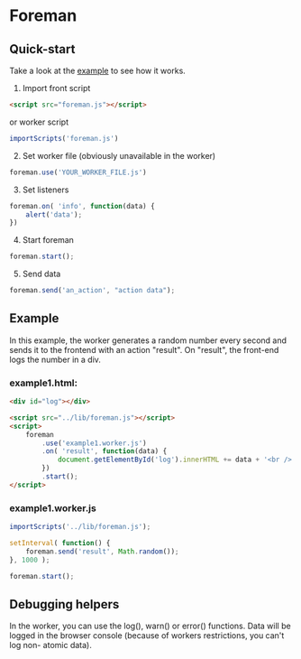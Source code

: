 Foreman
=======

Quick-start
----------------

Take a look at the [example](#example) to see how it works.

1. Import front script
```html
<script src="foreman.js"></script>
```
or worker script
```javascript
importScripts('foreman.js')
```
   
2. Set worker file (obviously unavailable in the worker)
```javascript
foreman.use('YOUR_WORKER_FILE.js')
```
3. Set listeners
```javascript
foreman.on( 'info', function(data) {
    alert('data');
})
```
4. Start foreman
```javascript
foreman.start();
```
5. Send data
```javascript
foreman.send('an_action', "action data");
```

Example
--------------------

In this example, the worker generates a random number every second and sends it to the frontend with an action "result".
On "result", the front-end logs the number in a div.

### example1.html:
```html
<div id="log"></div>

<script src="../lib/foreman.js"></script>
<script>
    foreman
        .use('example1.worker.js')
        .on( 'result', function(data) {
            document.getElementById('log').innerHTML += data + '<br />';
        })
        .start();
</script>
```

### example1.worker.js
```javascript
importScripts('../lib/foreman.js');

setInterval( function() {
    foreman.send('result', Math.random());
}, 1000 );

foreman.start();
```

Debugging helpers
---------------------------

In the worker, you can use the log(), warn() or error() functions. Data will be
logged in the browser console (because of workers restrictions, you can't log non-
atomic data).
